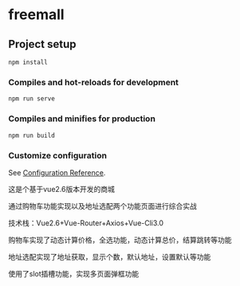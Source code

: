 # freemall

## Project setup
```
npm install
```

### Compiles and hot-reloads for development
```
npm run serve
```

### Compiles and minifies for production
```
npm run build
```

### Customize configuration
See [Configuration Reference](https://cli.vuejs.org/config/).

这是个基于vue2.6版本开发的商城

通过购物车功能实现以及地址选配两个功能页面进行综合实战 

技术栈：Vue2.6+Vue-Router+Axios+Vue-Cli3.0 

购物车实现了动态计算价格，全选功能，动态计算总价，结算跳转等功能 

地址选配实现了地址获取，显示个数，默认地址，设置默认等功能 

使用了slot插槽功能，实现多页面弹框功能
